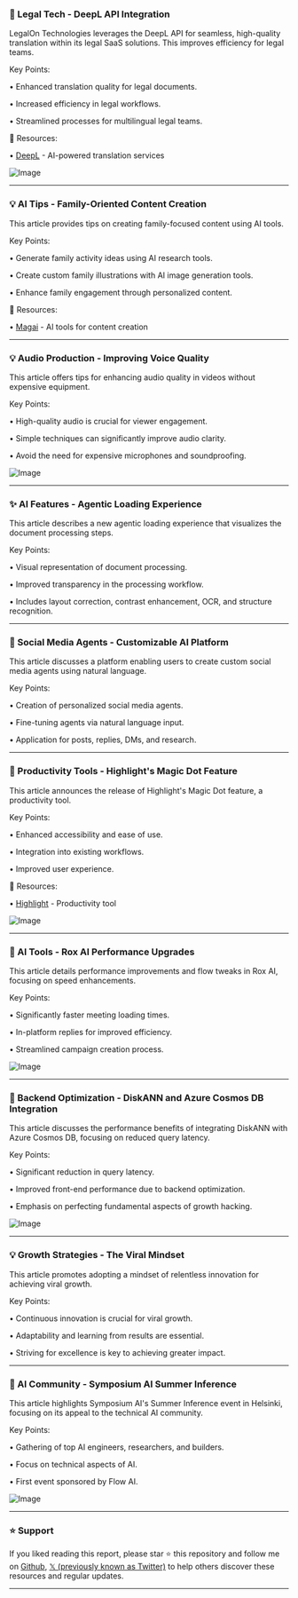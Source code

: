 ### 🤖 Legal Tech - DeepL API Integration

LegalOn Technologies leverages the DeepL API for seamless, high-quality translation within its legal SaaS solutions.  This improves efficiency for legal teams.

Key Points:

• Enhanced translation quality for legal documents.


• Increased efficiency in legal workflows.


• Streamlined processes for multilingual legal teams.


🔗 Resources:

• [DeepL](https://x.com/DeepLcom) -  AI-powered translation services

![Image](https://pbs.twimg.com/ext_tw_video_thumb/1923374226796367872/pu/img/V1eOHwWEr3zHUx3r.jpg)


---

### 💡 AI Tips - Family-Oriented Content Creation

This article provides tips on creating family-focused content using AI tools.

Key Points:

• Generate family activity ideas using AI research tools.


• Create custom family illustrations with AI image generation tools.


•  Enhance family engagement through personalized content.


🔗 Resources:

• [Magai](https://x.com/HeyMagai) - AI tools for content creation


---

### 💡 Audio Production -  Improving Voice Quality

This article offers tips for enhancing audio quality in videos without expensive equipment.

Key Points:

• High-quality audio is crucial for viewer engagement.


• Simple techniques can significantly improve audio clarity.


•  Avoid the need for expensive microphones and soundproofing.


![Image](https://pbs.twimg.com/media/GrAlSYhWcAAlLcu.jpg)


---

### ✨ AI Features - Agentic Loading Experience

This article describes a new agentic loading experience that visualizes the document processing steps.

Key Points:

• Visual representation of document processing.


•  Improved transparency in the processing workflow.


•  Includes layout correction, contrast enhancement, OCR, and structure recognition.


---

### 🤖 Social Media Agents - Customizable AI Platform

This article discusses a platform enabling users to create custom social media agents using natural language.

Key Points:

•  Creation of personalized social media agents.


• Fine-tuning agents via natural language input.


•  Application for posts, replies, DMs, and research.


---

### 🚀 Productivity Tools - Highlight's Magic Dot Feature

This article announces the release of Highlight's Magic Dot feature, a productivity tool.

Key Points:

• Enhanced accessibility and ease of use.


• Integration into existing workflows.


• Improved user experience.


🔗 Resources:

• [Highlight](http://highlightai.com) - Productivity tool


![Image](https://pbs.twimg.com/media/Gq3C8TGXYAE2IFS?format=jpg&name=small)


---

### 🚀 AI Tools - Rox AI Performance Upgrades

This article details performance improvements and flow tweaks in Rox AI, focusing on speed enhancements.

Key Points:

• Significantly faster meeting loading times.


• In-platform replies for improved efficiency.


• Streamlined campaign creation process.


![Image](https://pbs.twimg.com/amplify_video_thumb/1922407553675247617/img/f-3suza02s5ll0YT.jpg)


---

### 🤖 Backend Optimization - DiskANN and Azure Cosmos DB Integration

This article discusses the performance benefits of integrating DiskANN with Azure Cosmos DB, focusing on reduced query latency.

Key Points:

• Significant reduction in query latency.


• Improved front-end performance due to backend optimization.


•  Emphasis on perfecting fundamental aspects of growth hacking.


![Image](https://pbs.twimg.com/media/Gq1HUBaXwAANKPH?format=jpg&name=900x900)

---

### 💡 Growth Strategies - The Viral Mindset

This article promotes adopting a mindset of relentless innovation for achieving viral growth.

Key Points:

• Continuous innovation is crucial for viral growth.


• Adaptability and learning from results are essential.


•  Striving for excellence is key to achieving greater impact.


---

### 🤖 AI Community - Symposium AI Summer Inference

This article highlights Symposium AI's Summer Inference event in Helsinki, focusing on its appeal to the technical AI community.

Key Points:

• Gathering of top AI engineers, researchers, and builders.


• Focus on technical aspects of AI.


•  First event sponsored by Flow AI.


![Image](https://pbs.twimg.com/media/Gq08dI4XMAARPOw?format=jpg&name=small)


---

### ⭐️ Support

If you liked reading this report, please star ⭐️ this repository and follow me on [Github](https://github.com/Drix10), [𝕏 (previously known as Twitter)](https://x.com/DRIX_10_) to help others discover these resources and regular updates.

---